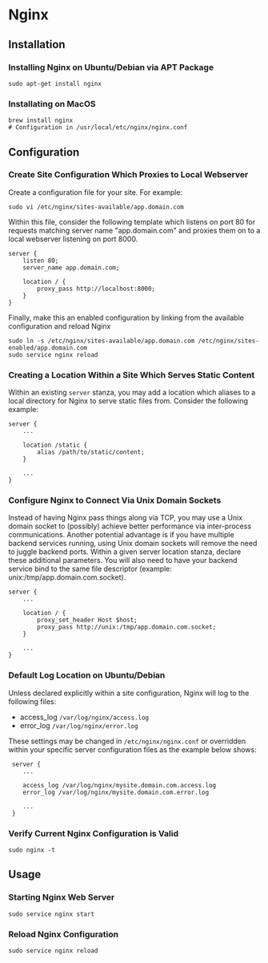 # Nginx

## Installation

### Installing Nginx on Ubuntu/Debian via APT Package

    sudo apt-get install nginx

### Installating on MacOS

    brew install nginx
    # Configuration in /usr/local/etc/nginx/nginx.conf
    
## Configuration

### Create Site Configuration Which Proxies to Local Webserver

Create a configuration file for your site. For example:

    sudo vi /etc/nginx/sites-available/app.domain.com
    
Within this file, consider the following template which listens on port 80 for requests matching server name "app.domain.com" and proxies them on to a local webserver listening on port 8000.

    server {
        listen 80;
        server_name app.domain.com;
        
        location / {
            proxy_pass http://localhost:8000;
        }
    }

Finally, make this an enabled configuration by linking from the available configuration and reload Nginx

    sudo ln -s /etc/nginx/sites-available/app.domain.com /etc/nginx/sites-enabled/app.domain.com
    sudo service nginx reload
    
### Creating a Location Within a Site Which Serves Static Content

Within an existing `server` stanza, you may add a location which aliases to a local directory for Nginx to serve static files from. Consider the following example:

    server {
        ...
        
        location /static {
            alias /path/to/static/content;
        }
        
        ...
    }

### Configure Nginx to Connect Via Unix Domain Sockets

Instead of having Nginx pass things along via TCP, you may use a Unix domain socket to (possibly) achieve better performance via inter-process communications. Another potential advantage is if you have multiple backend services running, using Unix domain sockets will remove the need to juggle backend ports.  Within a given server location stanza, declare these additional parameters. You will also need to have your backend service bind to the same file descriptor (example: unix:/tmp/app.domain.com.socket).

    server {
        ...
        
        location / {
            proxy_set_header Host $host;
            proxy_pass http://unix:/tmp/app.domain.com.socket;
        }
        
        ...
    }

### Default Log Location on Ubuntu/Debian

Unless declared explicitly within a site configuration, Nginx will log to the following files:

 * access_log `/var/log/nginx/access.log`
 * error_log `/var/log/nginx/error.log`
 
These settings may be changed in `/etc/nginx/nginx.conf` or overridden within your specific server configuration files as the example below shows:

     server {
        ...
        
        access_log /var/log/nginx/mysite.domain.com.access.log
        error_log /var/log/nginx/mysite.domain.com.error.log
        
        ...
     }

### Verify Current Nginx Configuration is Valid

    sudo nginx -t

## Usage

### Starting Nginx Web Server

    sudo service nginx start
    
### Reload Nginx Configuration

    sudo service nginx reload
    


    
